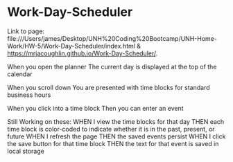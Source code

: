 # Work-Day-Scheduler

Link to page:
file:///Users/james/Desktop/UNH%20Coding%20Bootcamp/UNH-Home-Work/HW-5/Work-Day-Scheduler/index.html &
https://mrjacoughlin.github.io/Work-Day-Scheduler/.

When you open the planner
The current day is displayed at the top of the calendar

When you scroll down
You are presented with time blocks for standard business hours

When you click into a time block
Then you can enter an event

Still Working on these:
WHEN I view the time blocks for that day
THEN each time block is color-coded to indicate whether it is in the past, present, or future
WHEN I refresh the page
THEN the saved events persist
WHEN I click the save button for that time block
THEN the text for that event is saved in local storage
